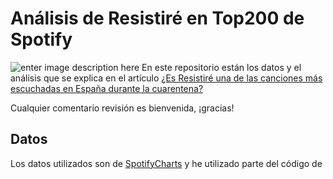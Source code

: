 # Análisis de Resistiré en Top200 de Spotify

![enter image description here](https://www.akakicreations.com/wp-content/uploads/2020/04/Ellaboratoriodeakaki_post7_spotify_resistire_principal.png)
En este repositorio están los datos y el análisis que se explica en el artículo  [¿Es Resistiré una de las canciones más escuchadas en España durante la cuarentena?](https://www.akakicreations.com/es-resistire-una-de-las-canciones-mas-escuchadas-en-espana-durante-la-cuarentena/)

Cualquier comentario revisión es bienvenida, ¡gracias!

## Datos
Los datos utilizados son de [SpotifyCharts](https://spotifycharts.com/) y he utilizado parte del código de 



<!--stackedit_data:
eyJoaXN0b3J5IjpbOTkwNjgzMjVdfQ==
-->